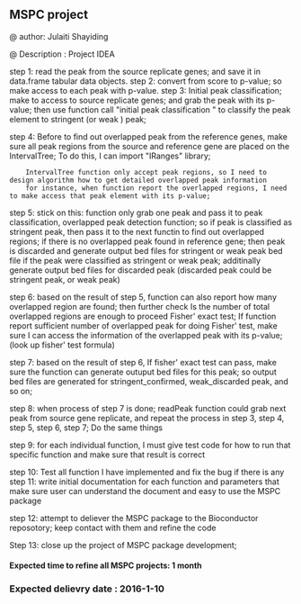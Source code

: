 ## MSPC project
@ author: Julaiti Shayiding

@ Description : Project IDEA    <Revised version>

step 1: read the peak from the source replicate genes; and save it in data.frame tabular data objects.
step 2: convert from score to p-value; so make access to each peak with p-value.
step 3: Initial peak classification; make to access to source replicate genes; and grab the peak with its p-value; 
        then use function call "initial peak classification " to classify the peak element to stringent (or weak ) peak;
        
step 4: Before to find out overlapped peak from the reference genes, make sure all peak regions from the source and reference gene
        are placed on the IntervalTree; To do this, I can import "IRanges" library;
        
        IntervalTree function only accept peak regions, so I need to design algorithm how to get detailed overlapped peak information
        for instance, when function report the overlapped regions, I need to make access that peak element with its p-value;
        
step 5: stick on this: function only grab one peak and pass it to peak classification, overlapped peak detection function; 
        so if peak is classified as stringent peak, then pass it to the next functin to find out overlapped regions; 
        if there is no overlapped peak found in reference gene; 
        then peak is discarded and generate output bed files for stringent or weak peak bed file if the peak were classified as stringent or weak peak;
        additinally generate output bed files for discarded peak (discarded peak could be stringent peak, or weak peak)
        
        
        
step 6: based on the result of step 5, function can also report how many overlapped region are found; then further check Is the number of 
        total overlapped regions are enough to proceed Fisher' exact test; If function report sufficient number of overlapped peak for doing 
        Fisher' test, make sure I can access the information of the overlapped peak with its p-value; (look up fisher' test formula)
        
step 7: based on the result of step 6, If fisher' exact test can pass, make sure the function can generate outuput bed files for this peak;
        so output bed files are generated for stringent_confirmed, weak_discarded peak, and so on;

step 8: when process of step 7 is done; readPeak function could grab next peak from source gene replicate,
        and repeat the process in step 3, step 4, step 5, step 6, step 7; Do the same things
        
step 9: for each individual function, I must give test code for how to run that specific function and make sure that result is correct

step 10: Test all function I have implemented and fix the bug if there is any
step 11: write initial documentation for each function and parameters that make sure user can understand the document and easy to use the MSPC package

step 12: attempt to deliever the MSPC package to the Bioconductor reposotory; keep contact with them and refine the code

Step 13: close up the project of MSPC package development;

#### Expected time to refine all MSPC projects: 1 month
###  Expected delievry date : 2016-1-10

          
        
